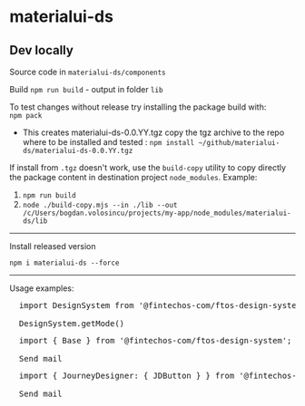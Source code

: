 # materialui-ds

## Dev locally

Source code in `materialui-ds/components`

Build
`npm run build` - output in folder `lib`

To test changes without release try installing the package build with:  
`npm pack`

- This creates materialui-ds-0.0.YY.tgz
  copy the tgz archive to the repo where to be installed and tested :
  `npm install ~/github/materialui-ds/materialui-ds-0.0.YY.tgz`

If install from `.tgz` doesn't work, use the `build-copy` utility to copy directly the package content in destination project `node_modules`.
Example:

1. `npm run build`
2. `node ./build-copy.mjs --in ./lib --out /c/Users/bogdan.volosincu/projects/my-app/node_modules/materialui-ds/lib`

---

Install released version

`npm i materialui-ds --force`

---

Usage examples:

<pre>
  import DesignSystem from '@fintechos-com/ftos-design-system';
  
  DesignSystem.getMode()
</pre>

<pre>
  import { Base } from '@fintechos-com/ftos-design-system';
  
  <Base.FtosButton>Send mail</Base.FtosButton>
</pre>

<pre>
  import { JourneyDesigner: { JDButton } } from '@fintechos-com/ftos-design-system';
  
  <JDButton>Send mail</JDButton>
</pre>
